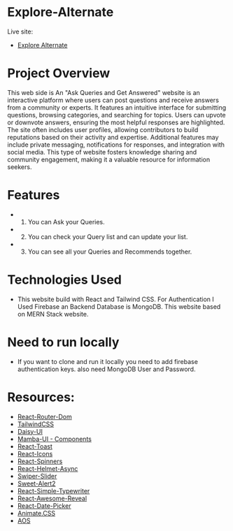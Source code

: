 # Explore-Alternate

Live site:

- [Explore Alternate](https://explore-alternate-tanvir.vercel.app)

 # Project Overview
This web side is An "Ask Queries and Get Answered" website is an interactive platform where users can post questions and receive answers from a community or experts. It features an intuitive interface for submitting questions, browsing categories, and searching for topics. Users can upvote or downvote answers, ensuring the most helpful responses are highlighted. The site often includes user profiles, allowing contributors to build reputations based on their activity and expertise. Additional features may include private messaging, notifications for responses, and integration with social media. This type of website fosters knowledge sharing and community engagement, making it a valuable resource for information seekers.


# Features

 - 1. You can Ask your Queries.
 - 2. You can check your Query list and can update your list.
 - 3. You can see all your Queries and Recommends together.


# Technologies Used

 - This website build with React and Tailwind CSS. For Authentication I Used Firebase an Backend Database is MongoDB. This website based on MERN Stack website.

# Need to run locally
 - If you want to clone and run it locally you need to add firebase authentication keys. also need MongoDB User and Password.




 # Resources:

- [React-Router-Dom](https://reactrouter.com/en/main)
- [TailwindCSS](https://tailwindcss.com)
- [Daisy-UI](https://daisyui.com/)
- [Mamba-UI - Components](https://mambaui.com/components)
- [React-Toast](https://www.npmjs.com/package/react-toastify)
- [React-Icons](https://react-icons.github.io/react-icons/)
- [React-Spinners](https://mhnpd.github.io/react-loader-spinner/)
- [React-Helmet-Async](https://www.npmjs.com/package/react-helmet-async/)
- [Swiper-Slider](https://swiperjs.com/)
- [Sweet-Alert2](https://sweetalert2.github.io/)
- [React-Simple-Typewriter](https://www.npmjs.com/package/react-simple-typewriter/v/2.0.0)
- [React-Awesome-Reveal](https://www.npmjs.com/package/react-awesome-reveal#features)
- [React-Date-Picker](https://www.npmjs.com/package/react-datepicker)
- [Animate.CSS](https://animate.style/)
- [AOS](https://michalsnik.github.io/aos/)
